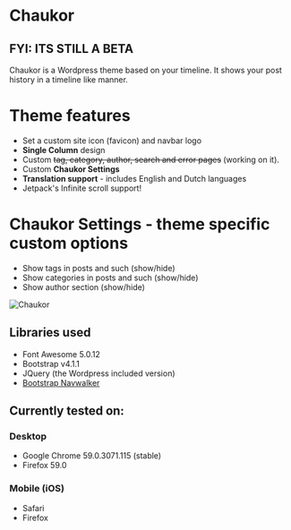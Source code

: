 Chaukor
==================
## FYI: ITS STILL A BETA


Chaukor is a Wordpress theme based on your timeline. It shows your post history in a timeline like manner.

# Theme features
- Set a custom site icon (favicon) and navbar logo
- **Single Column** design
- Custom ~~tag, category, author, search and error pages~~ (working on it). 
- Custom **Chaukor Settings**
- **Translation support** - includes English and Dutch languages
- Jetpack's Infinite scroll support!

# Chaukor Settings - theme specific custom options
- Show tags in posts and such (show/hide)
- Show categories in posts and such (show/hide)
- Show author section (show/hide)

![Chaukor](https://github.com/boumannm/Chaukor/blob/master/screenshot.png)

## Libraries used
- Font Awesome 5.0.12
- Bootstrap v4.1.1
- JQuery (the Wordpress included version)
- [Bootstrap Navwalker](https://github.com/wp-bootstrap/wp-bootstrap-navwalker)

## Currently tested on:

### Desktop
- Google Chrome  59.0.3071.115 (stable)
- Firefox 59.0

### Mobile (iOS)
- Safari
- Firefox
